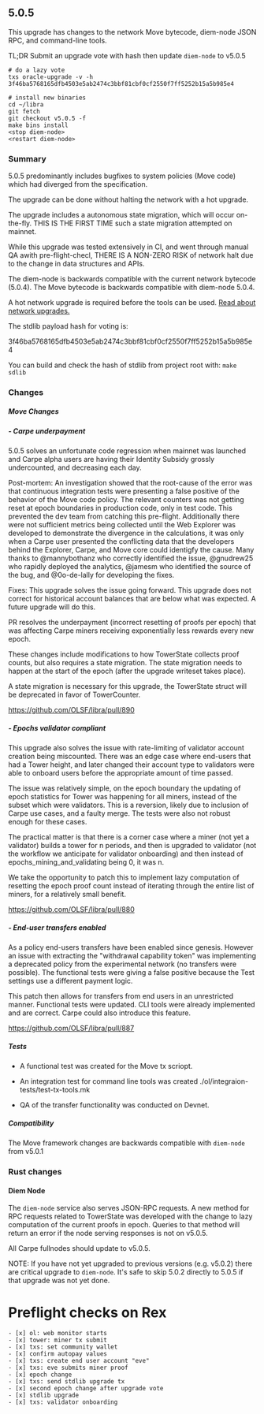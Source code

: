 ## 5.0.5

This upgrade has changes to the network Move bytecode, diem-node JSON RPC, and command-line tools.

TL;DR Submit an upgrade vote with hash then update `diem-node` to v5.0.5

```
# do a lazy vote
txs oracle-upgrade -v -h 3f46ba5768165dfb4503e5ab2474c3bbf81cbf0cf2550f7ff5252b15a5b985e4

# install new binaries
cd ~/libra
git fetch
git checkout v5.0.5 -f
make bins install
<stop diem-node>
<restart diem-node>

```

### Summary

5.0.5 predominantly includes bugfixes to system policies (Move code) which had diverged from the specification.

The upgrade can be done without halting the network with a hot upgrade.

The upgrade includes a autonomous state migration, which will occur on-the-fly. THIS IS THE FIRST TIME such a state migration attempted on mainnet.

While this upgrade was tested extensively in CI, and went through manual QA awith pre-flight-checl, THERE IS A NON-ZERO RISK of network halt due to the change in data structures and APIs.

The diem-node is backwards compatible with the current network bytecode (5.0.4).
The Move bytecode is backwards compatible with diem-node 5.0.4.

A hot network upgrade is required before the tools can be used. [Read about network upgrades.](../documentation/network-upgrades/upgrades.md)

The stdlib payload hash for voting is:

3f46ba5768165dfb4503e5ab2474c3bbf81cbf0cf2550f7ff5252b15a5b985e4

You can build and check the hash of stdlib from project root with: `make sdlib`

### Changes

##### Move Changes
##### - Carpe underpayment
5.0.5 solves an unfortunate code regression when mainnet was launched and Carpe alpha users are having their Identity Subsidy grossly undercounted, and decreasing each day.

Post-mortem:
An investigation showed that the root-cause of the error was that continuous integration tests were presenting a false positive of the behavior of the Move code policy. The relevant counters was not getting reset at epoch boundaries in production code, only in test code. This prevented the dev team from catching this pre-flight. Additionally there were not sufficient metrics being collected until the Web Explorer was developed to demonstrate the divergence in the calculations, it was only when a Carpe user presented the conflicting data that the developers behind the Explorer, Carpe, and Move core could identigfy the cause. Many thanks to @mannybothanz who correctly identified the issue, @gnudrew25 who rapidly deployed the analytics, @jamesm who identified the source of the bug, and @0o-de-lally for developing the fixes.

Fixes:
This upgrade solves the issue going forward. This upgrade does not correct for historical account balances that are below what was expected. A future upgrade will do this.

PR resolves the underpayment (incorrect resetting of proofs per epoch) that was affecting Carpe miners receiving exponentially less rewards every new epoch.

These changes include modifications to how TowerState collects proof counts, but also requires a state migration. The state migration needs to happen at the start of the epoch (after the upgrade writeset takes place).

A state migration is necessary for this upgrade, the TowerState struct will be deprecated in favor of TowerCounter.

https://github.com/OLSF/libra/pull/890

##### - Epochs validator compliant

This upgrade also solves the issue with rate-limiting of validator account creation being miscounted. There was an edge case where end-users that had a Tower height, and later changed their account type to validators were able to onboard users before the appropriate amount of time passed.

The issue was relatively simple, on the epoch boundary the updating of epoch statistics for Tower was happening for all miners, instead of the subset which were validators. This is a reversion, likely due to inclusion of Carpe use cases, and a faulty merge. The tests were also not robust enough for these cases.

The practical matter is that there is a corner case where a miner (not yet a validator) builds a tower for n periods, and then is upgraded to validator (not the workflow we anticipate for validator onboarding) and then instead of epochs_mining_and_validating being 0, it was n.

We take the opportunity to patch this to implement lazy computation of resetting the epoch proof count instead of iterating through the entire list of miners, for a relatively small benefit.

https://github.com/OLSF/libra/pull/880

##### - End-user transfers enabled
As a policy end-users transfers have been enabled since genesis. However an issue with extracting the "withdrawal capability token" was implementing a deprecated policy from the experimental network (no transfers were possible). The functional tests were giving a false positive because the Test settings use a different payment logic.

This patch then allows for transfers from end users in an unrestricted manner. Functional tests were updated. CLI tools were already implemented and are correct. Carpe could also introduce this feature.

https://github.com/OLSF/libra/pull/887

##### Tests

- A functional test was created for the Move tx scriopt.

- An integration test for command line tools was created ./ol/integraion-tests/test-tx-tools.mk

- QA of the transfer functionality was conducted on Devnet.
##### Compatibility
The Move framework changes are backwards compatible with `diem-node` from v5.0.1

### Rust changes

#### Diem Node
The `diem-node` service also serves JSON-RPC requests. A new method for RPC requests related to TowerState was developed with the change to lazy computation of the current proofs in epoch.
Queries to that method will return an error if the node serving responses is not on v5.0.5. 

All Carpe fullnodes should update to v5.0.5.


NOTE: If you have not yet upgraded to previous versions (e.g. v5.0.2) there are critical upgrade to `diem-node`. It's safe to skip 5.0.2 directly to 5.0.5 if that upgrade was not yet done.



# Preflight checks on Rex
```
- [x] ol: web monitor starts
- [x] tower: miner tx submit
- [x] txs: set community wallet
- [x] confirm autopay values
- [x] txs: create end user account "eve"
- [x] txs: eve submits miner proof
- [x] epoch change
- [x] txs: send stdlib upgrade tx
- [x] second epoch change after upgrade vote
- [x] stdlib upgrade
- [x] txs: validator onboarding
```
